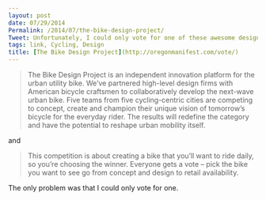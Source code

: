```yaml
---
layout: post
date: 07/29/2014
Permalink: /2014/07/the-bike-design-project/
Tweet: Unfortunately, I could only vote for one of these awesome designs.
tags: link, Cycling, Design
title: [The Bike Design Project](http://oregonmanifest.com/vote/)
---
```


<blockquote>
  <p>The Bike Design Project is an independent innovation platform for the urban utility bike. We’ve partnered high-level design firms with American bicycle craftsmen to collaboratively develop the next-wave urban bike. Five teams from five cycling-centric cities are competing to concept, create and champion their unique vision of tomorrow’s bicycle for the everyday rider. The results will redefine the category and have the potential to reshape urban mobility itself.</p>
</blockquote>

<p>and</p>

<blockquote>
  <p>This competition is about creating a bike that you’ll want to ride daily, so you’re choosing the winner.  Everyone gets a vote – pick the bike you want to see go from concept and design to retail availability.</p>
</blockquote>

<p>The only problem was that I could only vote for one.</p>